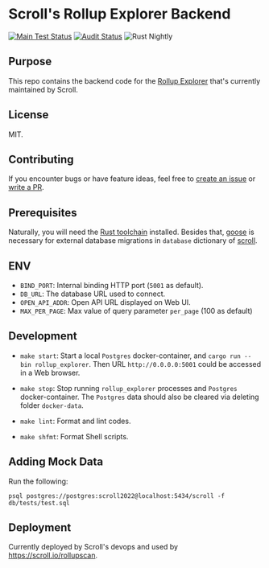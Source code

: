 # Scroll's Rollup Explorer Backend

[![Main Test Status][test-image]][test-link]
[![Audit Status][audit-image]][audit-link]
![Rust Nightly][rustc-image]

## Purpose

This repo contains the backend code for the [Rollup Explorer](https://scroll.io/rollupscan) that's currently maintained by Scroll.

## License

MIT.

## Contributing

If you encounter bugs or have feature ideas, feel free to [create an issue](/../../issues) or [write a PR](/../../pulls).

## Prerequisites

Naturally, you will need the [Rust toolchain] installed.
Besides that, [goose] is necessary for external database migrations in `database` dictionary of [scroll].

## ENV

- `BIND_PORT`: Internal binding HTTP port (`5001` as default).
- `DB_URL`: The database URL used to connect.
- `OPEN_API_ADDR`: Open API URL displayed on Web UI.
- `MAX_PER_PAGE`: Max value of query parameter `per_page` (100 as default)

## Development

- `make start`: Start a local `Postgres` docker-container, and `cargo run --bin rollup_explorer`. Then URL `http://0.0.0.0:5001` could be accessed in a Web browser.

- `make stop`: Stop running `rollup_explorer` processes and `Postgres` docker-container. The `Postgres` data should also be cleared via deleting folder `docker-data`.

- `make lint`: Format and lint codes.

- `make shfmt`: Format Shell scripts.

## Adding Mock Data

Run the following:

`psql postgres://postgres:scroll2022@localhost:5434/scroll -f db/tests/test.sql`

## Deployment

Currently deployed by Scroll's devops and used by https://scroll.io/rollupscan.

[//]: # "badges"
[Rust toolchain]: https://rustup.rs
[audit-image]: https://github.com/scroll-tech/rollup-explorer-backend/actions/workflows/audit.yml/badge.svg
[audit-link]: https://github.com/scroll-tech/rollup-explorer-backend/actions/workflows/audit.yml
[goose]: https://github.com/pressly/goose
[rustc-image]: https://img.shields.io/badge/rustc-nightly-blue.svg
[scroll]: https://github.com/scroll-tech/scroll
[test-image]: https://github.com/scroll-tech/rollup-explorer-backend/actions/workflows/test.yml/badge.svg
[test-link]: https://github.com/scroll-tech/rollup-explorer-backend/actions/workflows/test.yml
